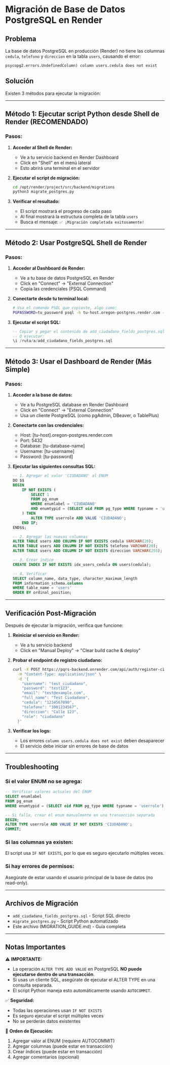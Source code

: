 # Migración de Base de Datos PostgreSQL en Render

## Problema
La base de datos PostgreSQL en producción (Render) no tiene las columnas `cedula`, `telefono` y `direccion` en la tabla `users`, causando el error:
```
psycopg2.errors.UndefinedColumn) column users.cedula does not exist
```

## Solución

Existen 3 métodos para ejecutar la migración:

---

## Método 1: Ejecutar script Python desde Shell de Render (RECOMENDADO)

### Pasos:

1. **Acceder al Shell de Render:**
   - Ve a tu servicio backend en Render Dashboard
   - Click en "Shell" en el menú lateral
   - Esto abrirá una terminal en el servidor

2. **Ejecutar el script de migración:**
   ```bash
   cd /opt/render/project/src/backend/migrations
   python3 migrate_postgres.py
   ```

3. **Verificar el resultado:**
   - El script mostrará el progreso de cada paso
   - Al final mostrará la estructura completa de la tabla `users`
   - Busca el mensaje: `✅ ¡Migración completada exitosamente!`

---

## Método 2: Usar PostgreSQL Shell de Render

### Pasos:

1. **Acceder al Dashboard de Render:**
   - Ve a tu base de datos PostgreSQL en Render
   - Click en "Connect" → "External Connection"
   - Copia las credenciales (PSQL Command)

2. **Conectarte desde tu terminal local:**
   ```bash
   # Usa el comando PSQL que copiaste, algo como:
   PGPASSWORD=tu_password psql -h tu-host.oregon-postgres.render.com -U tu_usuario tu_database
   ```

3. **Ejecutar el script SQL:**
   ```sql
   -- Copiar y pegar el contenido de add_ciudadano_fields_postgres.sql
   -- O ejecutar:
   \i /ruta/a/add_ciudadano_fields_postgres.sql
   ```

---

## Método 3: Usar el Dashboard de Render (Más Simple)

### Pasos:

1. **Acceder a la base de datos:**
   - Ve a tu PostgreSQL database en Render Dashboard
   - Click en "Connect" → "External Connection"
   - Usa un cliente PostgreSQL (como pgAdmin, DBeaver, o TablePlus)

2. **Conectarte con las credenciales:**
   - Host: [tu-host].oregon-postgres.render.com
   - Port: 5432
   - Database: [tu-database-name]
   - Username: [tu-username]
   - Password: [tu-password]

3. **Ejecutar las siguientes consultas SQL:**

   ```sql
   -- 1. Agregar el valor 'CIUDADANO' al ENUM
   DO $$
   BEGIN
       IF NOT EXISTS (
           SELECT 1
           FROM pg_enum
           WHERE enumlabel = 'CIUDADANO'
           AND enumtypid = (SELECT oid FROM pg_type WHERE typname = 'userrole')
       ) THEN
           ALTER TYPE userrole ADD VALUE 'CIUDADANO';
       END IF;
   END$$;

   -- 2. Agregar las nuevas columnas
   ALTER TABLE users ADD COLUMN IF NOT EXISTS cedula VARCHAR(20);
   ALTER TABLE users ADD COLUMN IF NOT EXISTS telefono VARCHAR(20);
   ALTER TABLE users ADD COLUMN IF NOT EXISTS direccion VARCHAR(255);

   -- 3. Crear índice
   CREATE INDEX IF NOT EXISTS idx_users_cedula ON users(cedula);

   -- 4. Verificar
   SELECT column_name, data_type, character_maximum_length
   FROM information_schema.columns
   WHERE table_name = 'users'
   ORDER BY ordinal_position;
   ```

---

## Verificación Post-Migración

Después de ejecutar la migración, verifica que funcione:

1. **Reiniciar el servicio en Render:**
   - Ve a tu servicio backend
   - Click en "Manual Deploy" → "Clear build cache & deploy"

2. **Probar el endpoint de registro ciudadano:**
   ```bash
   curl -X POST https://pqrs-backend.onrender.com/api/auth/register-ciudadano \
     -H "Content-Type: application/json" \
     -d '{
       "username": "test_ciudadano",
       "password": "test123",
       "email": "test@example.com",
       "full_name": "Test Ciudadano",
       "cedula": "1234567890",
       "telefono": "3001234567",
       "direccion": "Calle 123",
       "role": "ciudadano"
     }'
   ```

3. **Verificar los logs:**
   - Los errores `column users.cedula does not exist` deben desaparecer
   - El servicio debe iniciar sin errores de base de datos

---

## Troubleshooting

### Si el valor ENUM no se agrega:
```sql
-- Verificar valores actuales del ENUM
SELECT enumlabel 
FROM pg_enum 
WHERE enumtypid = (SELECT oid FROM pg_type WHERE typname = 'userrole');

-- Si falla, crear el enum manualmente en una transacción separada
BEGIN;
ALTER TYPE userrole ADD VALUE IF NOT EXISTS 'CIUDADANO';
COMMIT;
```

### Si las columnas ya existen:
El script usa `IF NOT EXISTS`, por lo que es seguro ejecutarlo múltiples veces.

### Si hay errores de permisos:
Asegúrate de estar usando el usuario principal de la base de datos (no read-only).

---

## Archivos de Migración

- `add_ciudadano_fields_postgres.sql` - Script SQL directo
- `migrate_postgres.py` - Script Python automatizado
- Este archivo (MIGRATION_GUIDE.md) - Guía completa

---

## Notas Importantes

⚠️ **IMPORTANTE:** 
- La operación `ALTER TYPE ADD VALUE` en PostgreSQL **NO puede ejecutarse dentro de una transacción**.
- Si usas un cliente SQL, asegúrate de ejecutar el ALTER TYPE en una consulta separada.
- El script Python maneja esto automáticamente usando `AUTOCOMMIT`.

✅ **Seguridad:**
- Todas las operaciones usan `IF NOT EXISTS`
- Es seguro ejecutar el script múltiples veces
- No se perderán datos existentes

🔄 **Orden de Ejecución:**
1. Agregar valor al ENUM (requiere AUTOCOMMIT)
2. Agregar columnas (puede estar en transacción)
3. Crear índices (puede estar en transacción)
4. Agregar comentarios (opcional)
